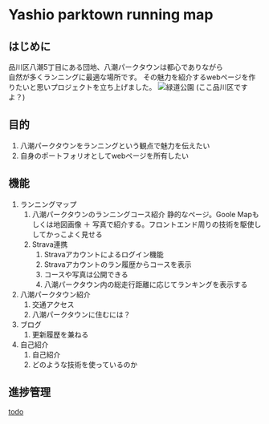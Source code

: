 # Yashio parktown running map
## はじめに  
品川区八潮5丁目にある団地、八潮パークタウンは都心でありながら  
自然が多くランニングに最適な場所です。
その魅力を紹介するwebページを作りたいと思いプロジェクトを立ち上げました。
![緑道公園](img/yashiopt.jpg)
(ここ品川区ですよ？)

## 目的
1. 八潮パークタウンをランニングという観点で魅力を伝えたい  
2. 自身のポートフォリオとしてwebページを所有したい

## 機能
1. ランニングマップ
    1. 八潮パークタウンのランニングコース紹介
        静的なページ。Goole Mapもしくは地図画像 ＋ 写真で紹介する。フロントエンド周りの技術を駆使ししてかっこよく見せる
    2. Strava連携
        1. Stravaアカウントによるログイン機能
        2. Stravaアカウントのラン履歴からコースを表示
        3. コースや写真は公開できる
        4. 八潮パークタウン内の総走行距離に応じてランキングを表示する
2. 八潮パークタウン紹介
    1. 交通アクセス
    2. 八潮パークタウンに住むには？
3. ブログ
    1. 更新履歴を兼ねる
4. 自己紹介
    1. 自己紹介
    2. どのような技術を使っているのか

## 進捗管理
[todo](todo.md)
